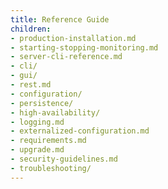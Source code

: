 ```yaml
---
title: Reference Guide
children:
- production-installation.md
- starting-stopping-monitoring.md
- server-cli-reference.md
- cli/
- gui/
- rest.md
- configuration/
- persistence/
- high-availability/
- logging.md
- externalized-configuration.md
- requirements.md
- upgrade.md
- security-guidelines.md
- troubleshooting/
---
```




